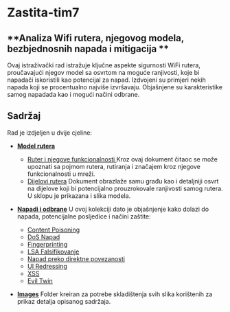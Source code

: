 # Zastita-tim7

## **Analiza Wifi rutera, njegovog modela, bezbjednosnih napada i mitigacija **

Ovaj istraživački rad istražuje ključne aspekte sigurnosti WiFi rutera, proučavajući njegov model sa osvrtom na moguće ranjivosti, koje bi napadači iskoristili kao potencijal za napad. Izdvojeni su primjeri nekih napada koji se procentualno najviše izvršavaju. Objašnjene su karakteristike samog napadada kao i mogući načini odbrane.

## Sadržaj

Rad je izdjeljen u dvije cjeline:

- <a href="./Model_rutera">**Model rutera** </a>
  - <a href="./Model_rutera/Ruter_i_njegove_funkcionalnosti.md"> Ruter i njegove funkcionalnosti </a>
    Kroz ovaj dokument čitaoc se može upoznati sa pojmom rutera, rutiranja i značajem kroz njegove funkcionalnosti u mreži.
  - <a href="./Model_rutera/Dijelovi_rutera.md"> Dijelovi rutera</a>
    Dokument obrazlaže samu građu kao i detaljniji osvrt na dijelove koji bi potencijalno prouzrokovale ranjivosti samog rutera. U sklopu je prikazana i slika modela.
- <a href="./Napadi i odbrane">**Napadi i odbrane**</a>
  U ovoj kolekciji dato je objašnjenje kako dolazi do napada, potencijalne posljedice i načini zaštite:

  - <a href="./Napadi i odbrane/Content Poisoning.md"> Content Poisoning</a>
  - <a href="./Napadi i odbrane/DoS Napad.md"> DoS Napad</a>
  - <a href="./Napadi i odbrane/Fingerprinting.md"> Fingerprinting</a>
  - <a href="./Napadi i odbrane/LSA Falsifikovanje.md"> LSA Falsifikovanje</a>
  - <a href="./Napadi i odbrane/Napad preko direktne povezanosti.md"> Napad preko direktne povezanosti</a>
  - <a href="./Napadi i odbrane/UI Redressing.md"> UI Redressing</a>
  - <a href="./Napadi i odbrane/XSS.md"> XSS</a>
  - <a href="./Napadi i odbrane/Evil Twin.md"> Evil Twin</a>

- <a href="./Images">**Images**</a>
  Folder kreiran za potrebe skladištenja svih slika korištenih za prikaz detalja opisanog sadržaja.
